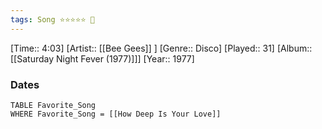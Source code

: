 ```yaml
---
tags: Song ⭐⭐⭐⭐⭐ 💛
---
```

[Time:: 4:03]
[Artist:: [[Bee Gees]] ]
[Genre:: Disco]
[Played:: 31]
[Album:: [[Saturday Night Fever (1977)]]]
[Year:: 1977]
### Dates
````dataview
TABLE Favorite_Song
WHERE Favorite_Song = [[How Deep Is Your Love]]
````
